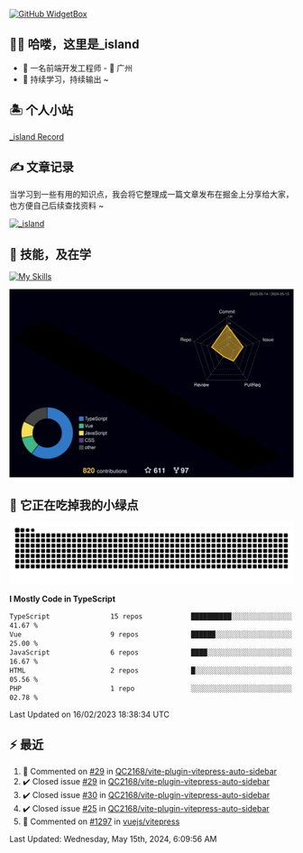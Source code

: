 [![GitHub WidgetBox](https://github-widgetbox.vercel.app/api/profile?username=qc2168&data=followers,repositories,stars,commits)](https://github.com/qc2168/github-widgetbox)

## 🙋‍♂️ 哈喽，这里是_island

- 👦 一名前端开发工程师 - 📍 广州
- 🚀 持续学习，持续输出 ~

## 🏝 个人小站

[_island Record](https://island-record.vercel.app/)

## ✍️ 文章记录

当学习到一些有用的知识点，我会将它整理成一篇文章发布在掘金上分享给大家，也方便自己后续查找资料 ~

[![_island](https://lf3-cdn-tos.bytescm.com/obj/static/xitu_juejin_web/e08da34488b114bd4c665ba2fa520a31.svg)
](https://juejin.cn/user/2858385965322935/posts)

## 🚀 技能，及在学

[![My Skills](https://skillicons.dev/icons?i=vite,tailwind,vue,react,electron,webpack,nodejs,php,wasm,python)](https://github.com/qc2168)


![rainbow gif](https://raw.githubusercontent.com/QC2168/QC2168/main/profile-3d-contrib/profile-night-rainbow.svg)


## 🐍 它正在吃掉我的小绿点

![snake gif](https://raw.githubusercontent.com/QC2168/QC2168/77e198e28fb66a14643e4e58f5b713c0cc565cfd/github-contribution-grid-snake-dark.svg)

<!--START_SECTION:waka-->
**I Mostly Code in TypeScript** 

```text
TypeScript               15 repos            ██████████░░░░░░░░░░░░░░░   41.67 % 
Vue                      9 repos             ██████░░░░░░░░░░░░░░░░░░░   25.00 % 
JavaScript               6 repos             ████░░░░░░░░░░░░░░░░░░░░░   16.67 % 
HTML                     2 repos             █░░░░░░░░░░░░░░░░░░░░░░░░   05.56 % 
PHP                      1 repo              ░░░░░░░░░░░░░░░░░░░░░░░░░   02.78 % 

```



 Last Updated on 16/02/2023 18:38:34 UTC
<!--END_SECTION:waka-->


## ⚡ 最近
<!--RECENT_ACTIVITY:start-->
1. 💬 Commented on [#29](https://github.com/QC2168/vite-plugin-vitepress-auto-sidebar/issues/29#issuecomment-2111611039) in [QC2168/vite-plugin-vitepress-auto-sidebar](https://github.com/QC2168/vite-plugin-vitepress-auto-sidebar)<br>
2. ✔️ Closed issue [#29](https://github.com/QC2168/vite-plugin-vitepress-auto-sidebar/issues/29) in [QC2168/vite-plugin-vitepress-auto-sidebar](https://github.com/QC2168/vite-plugin-vitepress-auto-sidebar)<br>
3. ✔️ Closed issue [#30](https://github.com/QC2168/vite-plugin-vitepress-auto-sidebar/issues/30) in [QC2168/vite-plugin-vitepress-auto-sidebar](https://github.com/QC2168/vite-plugin-vitepress-auto-sidebar)<br>
4. ✔️ Closed issue [#25](https://github.com/QC2168/vite-plugin-vitepress-auto-sidebar/issues/25) in [QC2168/vite-plugin-vitepress-auto-sidebar](https://github.com/QC2168/vite-plugin-vitepress-auto-sidebar)<br>
5. 💬 Commented on [#1297](https://github.com/vuejs/vitepress/issues/1297#issuecomment-2111608388) in [vuejs/vitepress](https://github.com/vuejs/vitepress)<br>
<!--RECENT_ACTIVITY:end-->

<!--RECENT_ACTIVITY:last_update-->
Last Updated: Wednesday, May 15th, 2024, 6:09:56 AM
<!--RECENT_ACTIVITY:last_update_end-->
